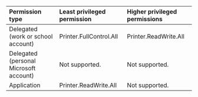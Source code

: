 |Permission type|Least privileged permission|Higher privileged permissions|
|:---|:---|:---|
|Delegated (work or school account)|Printer.FullControl.All|Printer.ReadWrite.All|
|Delegated (personal Microsoft account)|Not supported.|Not supported.|
|Application|Printer.ReadWrite.All|Not supported.|

